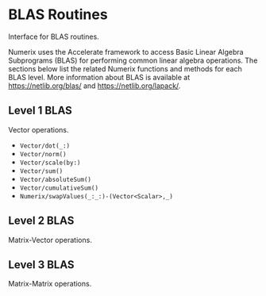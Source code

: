# BLAS Routines

Interface for BLAS routines.

Numerix uses the Accelerate framework to access Basic Linear Algebra Subprograms (BLAS) for performing common linear algebra operations. The sections below list the related Numerix functions and methods for each BLAS level. More information about BLAS is available at <https://netlib.org/blas/> and <https://netlib.org/lapack/>.

## Level 1 BLAS

Vector operations.

- ``Vector/dot(_:)``
- ``Vector/norm()``
- ``Vector/scale(by:)``
- ``Vector/sum()``
- ``Vector/absoluteSum()``
- ``Vector/cumulativeSum()``
- ``Numerix/swapValues(_:_:)-(Vector<Scalar>,_)``

## Level 2 BLAS

Matrix-Vector operations.

## Level 3 BLAS

Matrix-Matrix operations.
